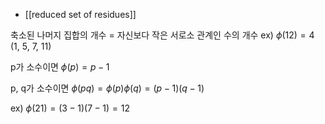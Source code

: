- [[reduced set of residues]]

축소된 나머지 집합의 개수
= 자신보다 작은 서로소 관계인 수의 개수
ex)
$\phi(12) = 4$ 
(1, 5, 7, 11)

p가 소수이면
$\phi(p) = p - 1$

p, q가 소수이면
$\phi(pq) = \phi(p) \phi(q) = (p-1)(q-1)$


ex) 
$\phi(21) = (3-1)(7-1) = 12$
